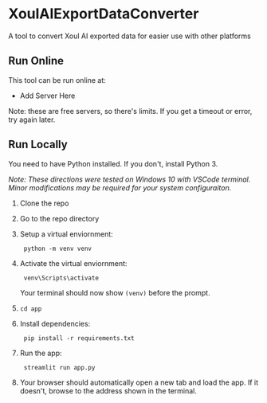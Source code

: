 # XoulAIExportDataConverter
A tool to convert Xoul AI exported data for easier use with other platforms

## Run Online
This tool can be run online at:
* Add Server Here

Note: these are free servers, so there's limits. If you get a timeout or error, try again later.  

## Run Locally
You need to have Python installed. If you don't, install Python 3.

*Note: These directions were tested on Windows 10 with VSCode terminal. Minor modifications may be required for your system configuraiton.*

1. Clone the repo
2. Go to the repo directory
3. Setup a virtual enviornment:
        
        python -m venv venv
4. Activate the virtual enviornment:
        
        venv\Scripts\activate

    Your terminal should now show ```(venv)``` before the prompt.
5. ```cd app```
6. Install dependencies:

        pip install -r requirements.txt
7. Run the app:

        streamlit run app.py
8. Your browser should automatically open a new tab and load the app. If it doesn't, browse to the address shown in the terminal. 
